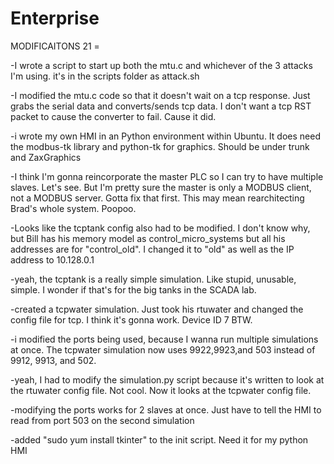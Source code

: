 Enterprise
==========

MODIFICAITONS 21 = 

-I wrote a script to start up both the mtu.c and whichever of the 3 attacks I'm using. it's in the scripts folder as attack.sh

-I modified the mtu.c code so that it doesn't wait on a tcp response. Just grabs the serial data and converts/sends tcp data. I don't want a tcp RST packet to cause the converter to fail. Cause it did.

-i wrote my own HMI in an Python environment within Ubuntu. It does need the modbus-tk library and python-tk for graphics. Should be under trunk and ZaxGraphics

-I think I'm gonna reincorporate the master PLC so I can try to have multiple slaves. Let's see. But I'm pretty sure the master is only a MODBUS client, not a MODBUS server. Gotta fix that first. This may mean rearchitecting Brad's whole system. Poopoo.

-Looks like the tcptank config also had to be modified. I don't know why, but Bill has his memory model as control_micro_systems but all his addresses are for "control_old". I changed it to "old" as well as the IP address to 10.128.0.1

-yeah, the tcptank is a really simple simulation. Like stupid, unusable, simple. I wonder if that's for the big tanks in the SCADA lab.

-created a tcpwater simulation. Just took his rtuwater and changed the config file for tcp. I think it's gonna work. Device ID 7 BTW.

-i modified the ports being used, because I wanna run multiple simulations at once. The tcpwater simulation now uses 9922,9923,and 503 instead of 9912, 9913, and 502.

-yeah, I had to modify the simulation.py script because it's written to look at the rtuwater config file. Not cool. Now it looks at the tcpwater config file.

-modifying the ports works for 2 slaves at once. Just have to tell the HMI to read from port 503 on the second simulation

-added "sudo yum install tkinter" to the init script. Need it for my python HMI
